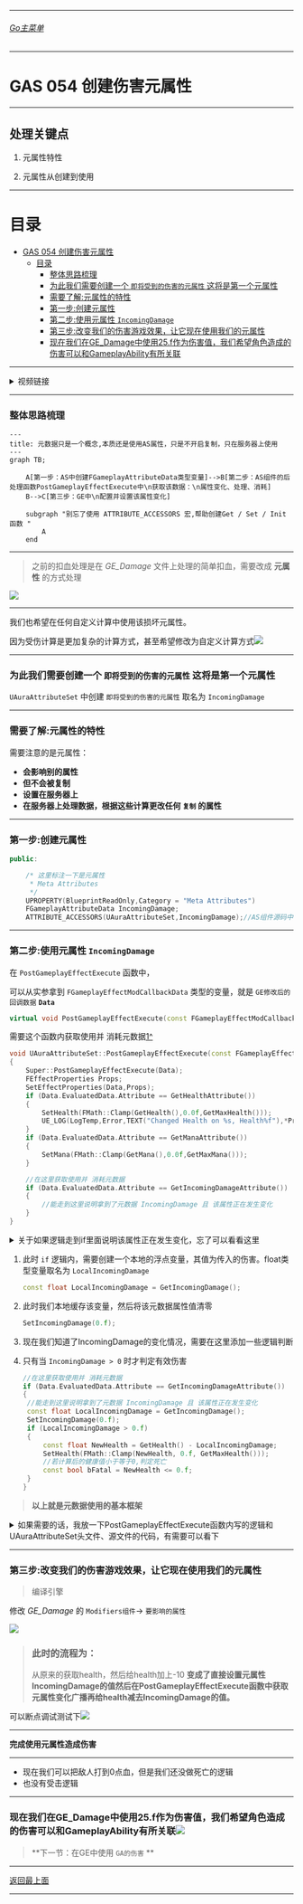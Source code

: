 ___________________________________________________________________________________________
###### [Go主菜单](../MainMenu.md)
___________________________________________________________________________________________

# GAS 054 创建伤害元属性

___________________________________________________________________________________________

## 处理关键点

1. 元属性特性

2. 元属性从创建到使用


___________________________________________________________________________________________

# 目录


- [GAS 054 创建伤害元属性](#gas-054-创建伤害元属性)
	- [目录](#目录)
		- [整体思路梳理](#整体思路梳理)
		- [为此我们需要创建一个  `即将受到的伤害的元属性` 这将是第一个元属性](#为此我们需要创建一个--即将受到的伤害的元属性-这将是第一个元属性)
		- [需要了解:元属性的特性](#需要了解元属性的特性)
		- [第一步:创建元属性](#第一步创建元属性)
		- [第二步:使用元属性 `IncomingDamage`](#第二步使用元属性-incomingdamage)
		- [第三步:改变我们的伤害游戏效果，让它现在使用我们的元属性](#第三步改变我们的伤害游戏效果让它现在使用我们的元属性)
		- [现在我们在GE\_Damage中使用25.f作为伤害值，我们希望角色造成的伤害可以和GameplayAbility有所关联](#现在我们在ge_damage中使用25f作为伤害值我们希望角色造成的伤害可以和gameplayability有所关联)



___________________________________________________________________________________________

<details>
<summary>视频链接</summary>

[创建伤害元属性视频链接]([2. Damage Meta Attribute_哔哩哔哩_bilibili](https://www.bilibili.com/video/BV1JD421E7yC?p=131&vd_source=9e1e64122d802b4f7ab37bd325a89e6c))

</details>

___________________________________________________________________________________________

### 整体思路梳理

```mermaid
---
title: 元数据只是一个概念,本质还是使用AS属性，只是不开启复制，只在服务器上使用
---
graph TB;

	A[第一步：AS中创建FGameplayAttributeData类型变量]-->B[第二步：AS组件的后处理函数PostGameplayEffectExecute中\n获取该数据：\n属性变化、处理、消耗]
	B-->C[第三步：GE中\n配置并设置该属性变化]
    
    subgraph "别忘了使用 ATTRIBUTE_ACCESSORS 宏,帮助创建Get / Set / Init 函数 "
        A
    end
```
___________________________________________________________________________________________

> 之前的扣血处理是在 *GE_Damage* 文件上处理的简单扣血，需要改成 **元属性** 的方式处理

![](.Image/GAS_054/1.png)

___________________________________________________________________________________________

我们也希望在任何自定义计算中使用该损坏元属性。

因为受伤计算是更加复杂的计算方式，甚至希望修改为自定义计算方式![](.Image/GAS_054/2.png)

___________________________________________________________________________________________

### 为此我们需要创建一个  `即将受到的伤害的元属性` 这将是第一个元属性

 `UAuraAttributeSet` 中创建 `即将受到的伤害的元属性` 取名为 `IncomingDamage` 

___________________________________________________________________________________________

### 需要了解:元属性的特性

需要注意的是元属性： 

- **会影响别的属性**
- **但不会被复制**
- **设置在服务器上**
- **在服务器上处理数据，根据这些计算更改任何 `复制` 的属性**

___________________________________________________________________________________________

### 第一步:创建元属性

```CPP
public:

	/* 这里标注一下是元属性
	 * Meta Attributes
	 */
	UPROPERTY(BlueprintReadOnly,Category = "Meta Attributes")
	FGameplayAttributeData IncomingDamage;
	ATTRIBUTE_ACCESSORS(UAuraAttributeSet,IncomingDamage);//AS组件源码中 帮助 Get / Set / Init 属性的宏
```
___________________________________________________________________________________________

### 第二步:使用元属性 `IncomingDamage` 

在 `PostGameplayEffectExecute` 函数中，

可以从实参拿到 `FGameplayEffectModCallbackData` 类型的变量，就是 `GE修改后的回调数据` **`Data`** 

```CPP
virtual void PostGameplayEffectExecute(const FGameplayEffectModCallbackData& Data) override;
```

需要这个函数内获取使用并 消耗元数据[1^]

```cpp
void UAuraAttributeSet::PostGameplayEffectExecute(const FGameplayEffectModCallbackData& Data)
{
	Super::PostGameplayEffectExecute(Data);
	FEffectProperties Props;
	SetEffectProperties(Data,Props);
	if (Data.EvaluatedData.Attribute == GetHealthAttribute())
	{
		SetHealth(FMath::Clamp(GetHealth(),0.0f,GetMaxHealth()));
		UE_LOG(LogTemp,Error,TEXT("Changed Health on %s, Health%f"),*Props.TargetAvatarActor->GetName(),GetHealth())
	}
	if (Data.EvaluatedData.Attribute == GetManaAttribute())
	{
		SetMana(FMath::Clamp(GetMana(),0.0f,GetMaxMana()));
	}

	//在这里获取使用并 消耗元数据
	if (Data.EvaluatedData.Attribute == GetIncomingDamageAttribute())
	{
		//能走到这里说明拿到了元数据 IncomingDamage 且 该属性正在发生变化
	}
}
```

<details>
<summary>关于如果逻辑走到if里面说明该属性正在发生变化，忘了可以看看这里</summary>

>因为之前用在 `UOverlayWidgetController` 中，ASC组件绑定了只有属性变化时才会广播的委托!!!![](.Image/GAS_054/3.png)

</details>

1. 此时 `if` 逻辑内，需要创建一个本地的浮点变量，其值为传入的伤害。float类型变量取名为 `LocalIncomingDamage` 

   ```CPP
   const float LocalIncomingDamage = GetIncomingDamage();
   ```

2. 此时我们本地缓存该变量，然后将该元数据属性值清零

   ```cpp
   SetIncomingDamage(0.f);
   ```

   [1^]:消耗元数据指的是：每次使用元数据过后，将该源数据清零。


3. 现在我们知道了IncomingDamage的变化情况，需要在这里添加一些逻辑判断

4. 只有当 `IncomingDamage > 0` 时才判定有效伤害

   ```CPP
   //在这里获取使用并 消耗元数据
   if (Data.EvaluatedData.Attribute == GetIncomingDamageAttribute())
   {
   	//能走到这里说明拿到了元数据 IncomingDamage 且 该属性正在发生变化
   	const float LocalIncomingDamage = GetIncomingDamage();
   	SetIncomingDamage(0.f);
   	if (LocalIncomingDamage > 0.f)
   	{
   		const float NewHealth = GetHealth() - LocalIncomingDamage;
   		SetHealth(FMath::Clamp(NewHealth, 0.f, GetMaxHealth()));
   		//若计算后的健康值小于等于0,判定死亡
   		const bool bFatal = NewHealth <= 0.f;
   	}
   }
   ```

> **以上就是元数据使用的基本框架**


<details>
<summary>如果需要的话，我放一下PostGameplayEffectExecute函数内写的逻辑和UAuraAttributeSet头文件、源文件的代码，有需要可以看下</summary>


> + `PostGameplayEffectExecute函数内逻辑`：
> ```cpp
> void UAuraAttributeSet::PostGameplayEffectExecute(const FGameplayEffectModCallbackData& Data)
> {
> 	Super::PostGameplayEffectExecute(Data);
> 	FEffectProperties Props;
> 	SetEffectProperties(Data,Props);
> 	if (Data.EvaluatedData.Attribute == GetHealthAttribute())
> 	{
> 		SetHealth(FMath::Clamp(GetHealth(),0.0f,GetMaxHealth()));
> 		UE_LOG(LogTemp,Error,TEXT("Changed Health on %s, Health%f"),*Props.TargetAvatarActor->GetName(),GetHealth())
> 	}
> 	if (Data.EvaluatedData.Attribute == GetManaAttribute())
> 	{
> 		SetMana(FMath::Clamp(GetMana(),0.0f,GetMaxMana()));
> 	}
> 
> 	//在这里获取使用并 消耗元数据
> 	if (Data.EvaluatedData.Attribute == GetIncomingDamageAttribute())
> 	{
> 		//能走到这里说明拿到了元数据 IncomingDamage 且 该属性正在发生变化
> 		const float LocalIncomingDamage = GetIncomingDamage();
> 		SetIncomingDamage(0.f);
> 		if (LocalIncomingDamage > 0.f)
> 		{
> 			const float NewHealth = GetHealth() - LocalIncomingDamage;
> 			SetHealth(FMath::Clamp(NewHealth, 0.f, GetMaxHealth()));
> 			//若计算后的健康值小于等于0,判定死亡
> 			const bool bFatal = NewHealth <= 0.f;
> 		}
> 	}
> }
> ```
>
> + `UAuraAttributeSet 头文件`：
> ```cpp
> // Copyright belongs to Li Yunlong.
> 
> #pragma once
> 
> #include "CoreMinimal.h"
> #include "AbilitySystemComponent.h"
> #include "AttributeSet.h"
> #include "AuraAttributeSet.generated.h"
> 
> //保存属性更改后，从PostGameplayEffectExecute函数的参数Data获得的，有用的信息
> USTRUCT()
> struct FEffectProperties
> {
> 	GENERATED_BODY()
> 	
> 	FEffectProperties(): SourceASC(nullptr), SourceAvatarActor(nullptr), SourceController(nullptr),
> 	                     SourceCharacter(nullptr),
> 	                     TargetASC(nullptr),
> 	                     TargetAvatarActor(nullptr),
> 	                     TargetController(nullptr),
> 	                     TargetCharacter(nullptr)
> 	{
> 	}
> 
> 	UPROPERTY()
> 	FGameplayEffectContextHandle EffectContextHandle;
> 
> 	UPROPERTY()
> 	UAbilitySystemComponent* SourceASC;
> 	UPROPERTY()
> 	AActor* SourceAvatarActor;
> 	UPROPERTY()
> 	AController* SourceController;
> 	UPROPERTY()
> 	ACharacter* SourceCharacter;
> 	
> 	UPROPERTY()
> 	UAbilitySystemComponent* TargetASC;
> 	UPROPERTY()
> 	AActor* TargetAvatarActor;
> 	UPROPERTY()
> 	AController* TargetController;
> 	UPROPERTY()
> 	ACharacter* TargetCharacter;
> };
> /**
>  * 
>  */
> 
> //从AS组件源码中找到的帮助 Get / Set / Init 属性的宏
> #define ATTRIBUTE_ACCESSORS(ClassName, PropertyName) \
> 	GAMEPLAYATTRIBUTE_PROPERTY_GETTER(ClassName, PropertyName) \
> 	GAMEPLAYATTRIBUTE_VALUE_GETTER(PropertyName) \
> 	GAMEPLAYATTRIBUTE_VALUE_SETTER(PropertyName) \
> 	GAMEPLAYATTRIBUTE_VALUE_INITTER(PropertyName)
> 
> UCLASS()
> class AURA_API UAuraAttributeSet : public UAttributeSet
> {
> 	GENERATED_BODY()
> 
> public:
> 	
> 	UAuraAttributeSet();
> 	
> 	//此函数规定了:	1.哪些参数同步 以及 2.同步的条件			此函数在UObject中 开启 属性复制(RepNotify)后 需要重写这个函数!
> 	virtual void GetLifetimeReplicatedProps(TArray<FLifetimeProperty>& OutLifetimeProps) const override;
> 
> 	//重写基类的 预处理函数 在这里限制属性 最大最小值
> 	virtual void PreAttributeChange(const FGameplayAttribute& Attribute, float& NewValue) override;
> 
> 	virtual void PostGameplayEffectExecute(const FGameplayEffectModCallbackData& Data) override;
> 
> 	//绑定键值对 -> Tag/函数指针
> 	TMap<FGameplayTag,FGameplayAttribute(*)()> TagToAttributes;
> 	
> 	//主要属性
> 	UPROPERTY(BlueprintReadOnly, ReplicatedUsing = OnRep_Strength, Category="Primary|Attribute")
> 	FGameplayAttributeData Strength;
> 	ATTRIBUTE_ACCESSORS(UAuraAttributeSet,Strength);//AS组件源码中 帮助 Get / Set / Init 属性的宏
> 	UPROPERTY(BlueprintReadOnly, ReplicatedUsing = OnRep_Intelligence, Category="Primary|Attribute")
> 	FGameplayAttributeData Intelligence;
> 	ATTRIBUTE_ACCESSORS(UAuraAttributeSet,Intelligence);//AS组件源码中 帮助 Get / Set / Init 属性的宏
> 	UPROPERTY(BlueprintReadOnly, ReplicatedUsing = OnRep_Resilience, Category="Primary|Attribute")
> 	FGameplayAttributeData Resilience;
> 	ATTRIBUTE_ACCESSORS(UAuraAttributeSet,Resilience);//AS组件源码中 帮助 Get / Set / Init 属性的宏
> 	UPROPERTY(BlueprintReadOnly, ReplicatedUsing = OnRep_Vigor, Category="Primary|Attribute")
> 	FGameplayAttributeData Vigor;
> 	ATTRIBUTE_ACCESSORS(UAuraAttributeSet,Vigor);//AS组件源码中 帮助 Get / Set / Init 属性的宏
> 	//次要属性
> 	UPROPERTY(BlueprintReadOnly, ReplicatedUsing = OnRep_Armor, Category="Secondary|Attribute")
> 	FGameplayAttributeData Armor;
> 	ATTRIBUTE_ACCESSORS(UAuraAttributeSet,Armor);//AS组件源码中 帮助 Get / Set / Init 属性的宏
> 	UPROPERTY(BlueprintReadOnly, ReplicatedUsing = OnRep_ArmorPenetration, Category="Secondary|Attribute")
> 	FGameplayAttributeData ArmorPenetration;
> 	ATTRIBUTE_ACCESSORS(UAuraAttributeSet,ArmorPenetration);//AS组件源码中 帮助 Get / Set / Init 属性的宏
> 	UPROPERTY(BlueprintReadOnly, ReplicatedUsing = OnRep_BlockChance, Category="Secondary|Attribute")
> 	FGameplayAttributeData BlockChance;
> 	ATTRIBUTE_ACCESSORS(UAuraAttributeSet,BlockChance);//AS组件源码中 帮助 Get / Set / Init 属性的宏
> 	UPROPERTY(BlueprintReadOnly, ReplicatedUsing = OnRep_CriticalHitChance, Category="Secondary|Attribute")
> 	FGameplayAttributeData CriticalHitChance;
> 	ATTRIBUTE_ACCESSORS(UAuraAttributeSet,CriticalHitChance);//AS组件源码中 帮助 Get / Set / Init 属性的宏
> 	UPROPERTY(BlueprintReadOnly, ReplicatedUsing = OnRep_CriticalHitDamage, Category="Secondary|Attribute")
> 	FGameplayAttributeData CriticalHitDamage;
> 	ATTRIBUTE_ACCESSORS(UAuraAttributeSet,CriticalHitDamage);//AS组件源码中 帮助 Get / Set / Init 属性的宏
> 	UPROPERTY(BlueprintReadOnly, ReplicatedUsing = OnRep_CriticalHitResistance, Category="Secondary|Attribute")
> 	FGameplayAttributeData CriticalHitResistance;
> 	ATTRIBUTE_ACCESSORS(UAuraAttributeSet,CriticalHitResistance);//AS组件源码中 帮助 Get / Set / Init 属性的宏
> 	UPROPERTY(BlueprintReadOnly, ReplicatedUsing = OnRep_HealthRegeneration, Category="Secondary|Attribute")
> 	FGameplayAttributeData HealthRegeneration;
> 	ATTRIBUTE_ACCESSORS(UAuraAttributeSet,HealthRegeneration);//AS组件源码中 帮助 Get / Set / Init 属性的宏
> 	UPROPERTY(BlueprintReadOnly, ReplicatedUsing = OnRep_ManaRegeneration, Category="Secondary|Attribute")
> 	FGameplayAttributeData ManaRegeneration;
> 	ATTRIBUTE_ACCESSORS(UAuraAttributeSet,ManaRegeneration);//AS组件源码中 帮助 Get / Set / Init 属性的宏
> 	UPROPERTY(BlueprintReadOnly, ReplicatedUsing = OnRep_MaxHealth, Category="Secondary|Attribute")
> 	FGameplayAttributeData MaxHealth;
> 	ATTRIBUTE_ACCESSORS(UAuraAttributeSet,MaxHealth);//AS组件源码中 帮助 Get / Set / Init 属性的宏
> 	UPROPERTY(BlueprintReadOnly, ReplicatedUsing = OnRep_MaxMana, Category="Secondary|Attribute")
> 	FGameplayAttributeData MaxMana;
> 	ATTRIBUTE_ACCESSORS(UAuraAttributeSet,MaxMana);//AS组件源码中 帮助 Get / Set / Init 属性的宏
> 
> 	
> 	//ReplicatedUsing = OnRep_Health  :当前属性 Health 发生变化时 自动调用 OnRep_Health 这个函数
> 	UPROPERTY(BlueprintReadOnly, ReplicatedUsing = OnRep_Health, Category="Vita|Attribute")
> 	FGameplayAttributeData Health;
> 	ATTRIBUTE_ACCESSORS(UAuraAttributeSet,Health);//AS组件源码中 帮助 Get / Set / Init 属性的宏
> 	UPROPERTY(BlueprintReadOnly, ReplicatedUsing = OnRep_Mana, Category="Vita|Attribute")
> 	FGameplayAttributeData Mana;
> 	ATTRIBUTE_ACCESSORS(UAuraAttributeSet,Mana);//AS组件源码中 帮助 Get / Set / Init 属性的宏
> 
> 	/*
> 	 * Meta Attributes
> 	 */
> 	UPROPERTY(BlueprintReadOnly,Category = "Meta Attributes")
> 	FGameplayAttributeData IncomingDamage;
> 	ATTRIBUTE_ACCESSORS(UAuraAttributeSet,IncomingDamage);//AS组件源码中 帮助 Get / Set / Init 属性的宏
> 	
> 	//在每个回调函数中 需要做 网络同步 相关的事
> 	UFUNCTION()
> 	void OnRep_Health(const FGameplayAttributeData& OldHealth);
> 	UFUNCTION()
> 	void OnRep_Mana(const FGameplayAttributeData& OldMana);
> 
> 	//~~~Begin~~~ 属性复制 回调
> 	//主要属性 
> 	UFUNCTION()
> 	void OnRep_Strength(const FGameplayAttributeData& OldStrength);
> 	UFUNCTION()
> 	void OnRep_Intelligence(const FGameplayAttributeData& OldIntelligence);
> 	UFUNCTION()
> 	void OnRep_Resilience(const FGameplayAttributeData& OldResilience);
> 	UFUNCTION()
> 	void OnRep_Vigor(const FGameplayAttributeData& OldVigor);
> 	//次要属性
> 	UFUNCTION()
> 	void OnRep_Armor(const FGameplayAttributeData& OldArmor);
> 	UFUNCTION()
> 	void OnRep_ArmorPenetration(const FGameplayAttributeData& OldArmorPenetration);
> 	UFUNCTION()
> 	void OnRep_BlockChance(const FGameplayAttributeData& OldBlockChance);
> 	UFUNCTION()
> 	void OnRep_CriticalHitChance(const FGameplayAttributeData& OldCriticalHitChance);
> 	UFUNCTION()
> 	void OnRep_CriticalHitDamage(const FGameplayAttributeData& OldCriticalHitDamage);
> 	UFUNCTION()
> 	void OnRep_CriticalHitResistance(const FGameplayAttributeData& OldCriticalHitResistance);
> 	UFUNCTION()
> 	void OnRep_HealthRegeneration(const FGameplayAttributeData& OldHealthRegeneration);
> 	UFUNCTION()
> 	void OnRep_ManaRegeneration(const FGameplayAttributeData& OldManaRegeneration);
> 	UFUNCTION()
> 	void OnRep_MaxHealth(const FGameplayAttributeData& OldMaxHealth);
> 	UFUNCTION()
> 	void OnRep_MaxMana(const FGameplayAttributeData& OldMaxMana);
> 	//~~~End~~~ 属性复制 回调
> private:
> 	
> 	//自建函数 保存数据到结构体
> 	void SetEffectProperties(const FGameplayEffectModCallbackData& Data,FEffectProperties& Props) const;
> };
> 
> ```
>
> + `UAuraAttributeSet 源文件`：
> ```cpp
> // Copyright belongs to Li Yunlong.
> 
> 
> #include "AbilitySystem/AuraAttributeSet.h"
> 
> #include "AbilitySystemBlueprintLibrary.h"
> #include "AbilitySystemComponent.h"
> #include "AuraGameplayTags.h"
> #include "GameplayEffectExtension.h"
> #include "GameFramework/Character.h"
> #include "Net/UnrealNetwork.h"
> 
> DECLARE_LOG_CATEGORY_CLASS(UELOG_UAuraAttributeSet,Log,Error);
> 
> UAuraAttributeSet::UAuraAttributeSet()
> {
> 	const FAuraGameplayTags& Tags = FAuraGameplayTags::Get();
> 	//主要属性
> 	TagToAttributes.Add(Tags.Attributes_Primary_Intelligence, GetIntelligenceAttribute);
> 	TagToAttributes.Add(Tags.Attributes_Primary_Strength, GetStrengthAttribute);
> 	TagToAttributes.Add(Tags.Attributes_Primary_Resilience, GetResilienceAttribute);
> 	TagToAttributes.Add(Tags.Attributes_Primary_Vigor, GetVigorAttribute);
> 	//次要属性
> 	TagToAttributes.Add(Tags.Attributes_Secondary_Armor, GetArmorAttribute);
> 	TagToAttributes.Add(Tags.Attributes_Secondary_ArmorPenetration, GetArmorPenetrationAttribute);
> 	TagToAttributes.Add(Tags.Attributes_Secondary_BlockChance, GetBlockChanceAttribute);
> 	TagToAttributes.Add(Tags.Attributes_Secondary_CriticalHitChance, GetCriticalHitChanceAttribute);
> 	TagToAttributes.Add(Tags.Attributes_Secondary_CriticalHitDamage, GetCriticalHitDamageAttribute);
> 	TagToAttributes.Add(Tags.Attributes_Secondary_CriticalHitResistance, GetCriticalHitResistanceAttribute);
> 	TagToAttributes.Add(Tags.Attributes_Secondary_HealthRegeneration, GetHealthRegenerationAttribute);
> 	TagToAttributes.Add(Tags.Attributes_Secondary_ManaRegeneration, GetManaRegenerationAttribute);
> 	TagToAttributes.Add(Tags.Attributes_Secondary_MaxHP, GetMaxHealthAttribute);
> 	TagToAttributes.Add(Tags.Attributes_Secondary_MaxMP, GetMaxManaAttribute);
> }
> 
> void UAuraAttributeSet::GetLifetimeReplicatedProps(TArray<FLifetimeProperty>& OutLifetimeProps) const
> {
> 	Super::GetLifetimeReplicatedProps(OutLifetimeProps);
> 	//此函数在UnrealNetwork.cpp中 需要提供的参数(哪个类中,哪个参数,同步条件,什么时候同步数据)
> 	//主要属性
> 	DOREPLIFETIME_CONDITION_NOTIFY(UAuraAttributeSet,Strength,COND_None,REPNOTIFY_Always);
> 	DOREPLIFETIME_CONDITION_NOTIFY(UAuraAttributeSet,Intelligence,COND_None,REPNOTIFY_Always);
> 	DOREPLIFETIME_CONDITION_NOTIFY(UAuraAttributeSet,Resilience,COND_None,REPNOTIFY_Always);
> 	DOREPLIFETIME_CONDITION_NOTIFY(UAuraAttributeSet,Vigor,COND_None,REPNOTIFY_Always);
> 	//次要属性
> 	DOREPLIFETIME_CONDITION_NOTIFY(UAuraAttributeSet,Armor,COND_None,REPNOTIFY_Always);
> 	DOREPLIFETIME_CONDITION_NOTIFY(UAuraAttributeSet,ArmorPenetration,COND_None,REPNOTIFY_Always);
> 	DOREPLIFETIME_CONDITION_NOTIFY(UAuraAttributeSet,BlockChance,COND_None,REPNOTIFY_Always);
> 	DOREPLIFETIME_CONDITION_NOTIFY(UAuraAttributeSet,CriticalHitChance,COND_None,REPNOTIFY_Always);
> 	DOREPLIFETIME_CONDITION_NOTIFY(UAuraAttributeSet,CriticalHitDamage,COND_None,REPNOTIFY_Always);
> 	DOREPLIFETIME_CONDITION_NOTIFY(UAuraAttributeSet,CriticalHitResistance,COND_None,REPNOTIFY_Always);
> 	DOREPLIFETIME_CONDITION_NOTIFY(UAuraAttributeSet,HealthRegeneration,COND_None,REPNOTIFY_Always);
> 	DOREPLIFETIME_CONDITION_NOTIFY(UAuraAttributeSet,ManaRegeneration,COND_None,REPNOTIFY_Always);
> 	DOREPLIFETIME_CONDITION_NOTIFY(UAuraAttributeSet,MaxHealth,COND_None,REPNOTIFY_Always);
> 	DOREPLIFETIME_CONDITION_NOTIFY(UAuraAttributeSet,MaxMana,COND_None,REPNOTIFY_Always);
> 	
> 	
> 	DOREPLIFETIME_CONDITION_NOTIFY(UAuraAttributeSet,Health,COND_None,REPNOTIFY_Always);
> 	DOREPLIFETIME_CONDITION_NOTIFY(UAuraAttributeSet,Mana,COND_None,REPNOTIFY_Always);
> 	
> }
> 
> void UAuraAttributeSet::PreAttributeChange(const FGameplayAttribute& Attribute, float& NewValue)
> {
> 	Super::PreAttributeChange(Attribute, NewValue);
> 	
> 	if (Attribute == GetHealthAttribute())
> 	{
> 		NewValue = FMath::Clamp(NewValue,0.0f,GetMaxHealth());
> 	}
> 	
> 	if (Attribute == GetManaAttribute())
> 	{
> 		NewValue = FMath::Clamp(NewValue,0.0f,GetMaxMana());
> 	}
> }
> 
> void UAuraAttributeSet::PostGameplayEffectExecute(const FGameplayEffectModCallbackData& Data)
> {
> 	Super::PostGameplayEffectExecute(Data);
> 	FEffectProperties Props;
> 	SetEffectProperties(Data,Props);
> 	if (Data.EvaluatedData.Attribute == GetHealthAttribute())
> 	{
> 		SetHealth(FMath::Clamp(GetHealth(),0.0f,GetMaxHealth()));
> 		UE_LOG(LogTemp,Error,TEXT("Changed Health on %s, Health%f"),*Props.TargetAvatarActor->GetName(),GetHealth())
> 	}
> 	if (Data.EvaluatedData.Attribute == GetManaAttribute())
> 	{
> 		SetMana(FMath::Clamp(GetMana(),0.0f,GetMaxMana()));
> 	}
> 
> 	//在这里获取使用并 消耗元数据
> 	if (Data.EvaluatedData.Attribute == GetIncomingDamageAttribute())
> 	{
> 		//能走到这里说明拿到了元数据 IncomingDamage 且 该属性正在发生变化
> 		const float LocalIncomingDamage = GetIncomingDamage();
> 		SetIncomingDamage(0.f);
> 		if (LocalIncomingDamage > 0.f)
> 		{
> 			const float NewHealth = GetHealth() - LocalIncomingDamage;
> 			SetHealth(FMath::Clamp(NewHealth, 0.f, GetMaxHealth()));
> 			//若计算后的健康值小于等于0,判定死亡
> 			const bool bFatal = NewHealth <= 0.f;
> 		}
> 	}
> }
> 
> 
> void UAuraAttributeSet::SetEffectProperties(const FGameplayEffectModCallbackData& Data, FEffectProperties& Props) const
> {
> 	//Data.EffectSpec 通过这个拿到 FGameplayEffectSpec
> 	//Data.EffectSpec.GetContext()通过这个拿到 FGameplayEffectContextHandle(GE上下文句柄)
> 	Props.EffectContextHandle = Data.EffectSpec.GetContext();
> 	//通过上下文句柄 使用API:GetOriginalInstigatorAbilitySystemComponent 拿到Instigator的ASC组件
> 	Props.SourceASC = Props.EffectContextHandle.GetOriginalInstigatorAbilitySystemComponent();
> 	
> 	//如果 ASC组件/AbilityActorInfo/AvatarActor不为空
> 	if (IsValid(Props.SourceASC) && Props.SourceASC->AbilityActorInfo.IsValid() && Props.SourceASC->AbilityActorInfo.Get()->AvatarActor.IsValid())
> 	{
> 		//拿到ASC的来源Actor
> 		Props.SourceAvatarActor = Props.SourceASC->AbilityActorInfo.Get()->AvatarActor.Get();
> 		//拿到ASC的来源Actor的 Controller
> 		Props.SourceController = Props.SourceASC->AbilityActorInfo.Get()->PlayerController.Get();
> 		//如果有 ASC的来源Actor 却没有 Controller
> 		if (Props.SourceAvatarActor && !Props.SourceController)
> 		{
> 			if (const APawn* Pawn = Cast<APawn>(Props.SourceAvatarActor))
> 			{
> 				//使用ASC的来源Actor的Controller给变量SourceController赋值
> 				Props.SourceController = Pawn->GetController();
> 			}
> 		}
> 		if (Props.SourceController)
> 		{
> 			//拿到SourceController控制的 角色
> 			Props.SourceCharacter = Cast<ACharacter>(Props.SourceController->GetPawn());
> 			//UE_LOG(UELOG_UAuraAttributeSet,Log,TEXT("Props.SourceCharacter : %s"),*Props.SourceCharacter->GetName());
> 		}
> 		//UE_LOG(UELOG_UAuraAttributeSet,Log,TEXT("Props.SourceAvatarActor : %s"),*Props.SourceAvatarActor->GetName());
> 		//UE_LOG(UELOG_UAuraAttributeSet,Log,TEXT("Props.SourceController : %s"),*Props.SourceController->GetName());
> 		//UE_LOG(UELOG_UAuraAttributeSet,Log,TEXT("Props.SourceASC : %s"),*Props.SourceASC->GetName());
> 	}
> 	if (IsValid(&Data.Target) && Data.Target.AbilityActorInfo.IsValid() && Data.Target.AbilityActorInfo.Get()->AvatarActor.IsValid())
> 	{
> 		//拿到Target的 Actor /Controller/Character /ASC
> 		Props.TargetAvatarActor = Data.Target.AbilityActorInfo.Get()->AvatarActor.Get();
> 		Props.TargetController = Data.Target.AbilityActorInfo.Get()->PlayerController.Get();
> 		Props.TargetCharacter = Cast<ACharacter>(Props.TargetAvatarActor);
> 		Props.TargetASC = UAbilitySystemBlueprintLibrary::GetAbilitySystemComponent(Props.TargetAvatarActor);
> 	}
> }
> 
> void UAuraAttributeSet::OnRep_Strength(const FGameplayAttributeData& OldStrength)
> {
> 	GAMEPLAYATTRIBUTE_REPNOTIFY(UAuraAttributeSet,Strength,OldStrength);
> }
> 
> void UAuraAttributeSet::OnRep_Intelligence(const FGameplayAttributeData& OldIntelligence)
> {
> 	GAMEPLAYATTRIBUTE_REPNOTIFY(UAuraAttributeSet,Intelligence,OldIntelligence);
> }
> 
> void UAuraAttributeSet::OnRep_Resilience(const FGameplayAttributeData& OldResilience)
> {
> 	GAMEPLAYATTRIBUTE_REPNOTIFY(UAuraAttributeSet,Resilience,OldResilience);
> }
> 
> void UAuraAttributeSet::OnRep_Vigor(const FGameplayAttributeData& OldVigor)
> {
> 	GAMEPLAYATTRIBUTE_REPNOTIFY(UAuraAttributeSet,Vigor,OldVigor);
> }
> 
> void UAuraAttributeSet::OnRep_Armor(const FGameplayAttributeData& OldArmor)
> {
> 	GAMEPLAYATTRIBUTE_REPNOTIFY(UAuraAttributeSet,Armor,OldArmor);
> }
> 
> void UAuraAttributeSet::OnRep_ArmorPenetration(const FGameplayAttributeData& OldArmorPenetration)
> {
> 	GAMEPLAYATTRIBUTE_REPNOTIFY(UAuraAttributeSet,ArmorPenetration,OldArmorPenetration);
> }
> 
> void UAuraAttributeSet::OnRep_BlockChance(const FGameplayAttributeData& OldBlockChance)
> {
> 	GAMEPLAYATTRIBUTE_REPNOTIFY(UAuraAttributeSet,BlockChance,OldBlockChance);
> }
> 
> void UAuraAttributeSet::OnRep_CriticalHitChance(const FGameplayAttributeData& OldCriticalHitChance)
> {
> 	GAMEPLAYATTRIBUTE_REPNOTIFY(UAuraAttributeSet,CriticalHitChance,OldCriticalHitChance);
> }
> 
> void UAuraAttributeSet::OnRep_CriticalHitDamage(const FGameplayAttributeData& OldCriticalHitDamage)
> {
> 	GAMEPLAYATTRIBUTE_REPNOTIFY(UAuraAttributeSet,CriticalHitDamage,OldCriticalHitDamage);
> }
> 
> void UAuraAttributeSet::OnRep_CriticalHitResistance(const FGameplayAttributeData& OldCriticalHitResistance)
> {
> 	GAMEPLAYATTRIBUTE_REPNOTIFY(UAuraAttributeSet,CriticalHitResistance,OldCriticalHitResistance);
> }
> 
> void UAuraAttributeSet::OnRep_HealthRegeneration(const FGameplayAttributeData& OldHealthRegeneration)
> {
> 	GAMEPLAYATTRIBUTE_REPNOTIFY(UAuraAttributeSet,HealthRegeneration,OldHealthRegeneration);
> }
> 
> void UAuraAttributeSet::OnRep_ManaRegeneration(const FGameplayAttributeData& OldManaRegeneration)
> {
> 	GAMEPLAYATTRIBUTE_REPNOTIFY(UAuraAttributeSet,ManaRegeneration,OldManaRegeneration);
> }
> 
> void UAuraAttributeSet::OnRep_MaxHealth(const FGameplayAttributeData& OldMaxHealth)
> {
> 	GAMEPLAYATTRIBUTE_REPNOTIFY(UAuraAttributeSet,MaxHealth,OldMaxHealth);
> }
> 
> void UAuraAttributeSet::OnRep_MaxMana(const FGameplayAttributeData& OldMaxMana)
> {
> 	GAMEPLAYATTRIBUTE_REPNOTIFY(UAuraAttributeSet,MaxMana,OldMaxMana);
> }
> 
> void UAuraAttributeSet::OnRep_Health(const FGameplayAttributeData& OldHealth)
> {
> 	//此函数在 ASC组件中 但是可以在AS组件中找到使用方法
> 	GAMEPLAYATTRIBUTE_REPNOTIFY(UAuraAttributeSet,Health,OldHealth);
> }
> 
> void UAuraAttributeSet::OnRep_Mana(const FGameplayAttributeData& OldMana)
> {
> 	GAMEPLAYATTRIBUTE_REPNOTIFY(UAuraAttributeSet,Mana,OldMana);
> }
> 
> 
> ```

</details>

___________________________________________________________________________________________

### 第三步:改变我们的伤害游戏效果，让它现在使用我们的元属性

> 编译引擎

修改 *GE_Damage* 的 `Modifiers组件`-> `要影响的属性` 


![](.Image/GAS_054/4.png)

> ### 此时的流程为：
>
> 从原来的获取health，然后给health加上-10
> **变成了直接设置元属性IncomingDamage的值然后在PostGameplayEffectExecute函数中获取元属性变化广播再给health减去IncomingDamage的值。**

可以断点调试测试下![](.Image/GAS_054/5.gif)

___________________________________________________________________________________________

**完成使用元属性造成伤害**

___________________________________________________________________________________________

- 现在我们可以把敌人打到0点血，但是我们还没做死亡的逻辑
- 也没有受击逻辑

___________________________________________________________________________________________

### 现在我们在GE_Damage中使用25.f作为伤害值，我们希望角色造成的伤害可以和GameplayAbility有所关联![](.Image/GAS_054/6.png)

>**下一节：在GE中使用 `GA的伤害` **
___________________________________________________________________________________________

[返回最上面](#Go主菜单)

___________________________________________________________________________________________